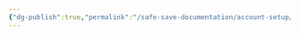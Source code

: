 ```yaml
---
{"dg-publish":true,"permalink":"/safe-save-documentation/account-setup/givecloud-express/post-setup-tasks/"}
---
```


